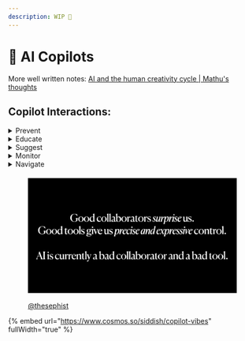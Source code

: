 ```yaml
---
description: WIP 🚧
---
```


# 🌱 AI Copilots

More well written notes: [AI and the human creativity cycle | Mathu's thoughts](https://www.mathurah.com/thoughts/ai-creativity-cycle)

## **Copilot Interactions:**

<details>

<summary>Prevent</summary>

Mistakes from happening, by keeping 1000+ best practices always in mind

![](<../.gitbook/assets/image (3).png>)

"Good Design is unobtrusive.   Products fulfilling a purpose are like tools. They are neither decorative objects nor works of art. Their design should therefore be both neutral and restrained in order to leave room for the user’s self expression."

But we have to violate this rule if an beginner user is trying to do something stupid.



Example for Experiment Designers: These two variants have more than 3 differences, which will make it hard to attribute \[impact], shall I split into 6 variants?

</details>

<details>

<summary>Educate</summary>

Tacit knowledge thats hard to document or even record

<img src="../.gitbook/assets/image (5).png" alt="" data-size="original">

</details>

<details>

<summary>Suggest</summary>

Unobtrusive corrective actions from evidence based insights

_“Don't try to create and analyze at the same time. **They're different processes**.”_

Example for designers: "Here are some example templates you can start with"

![](<../.gitbook/assets/image (6).png>)

</details>

<details>

<summary>Monitor</summary>

So we can sleep while AI is always keeping an eye out and alert

![](<../.gitbook/assets/image (7).png>)

Ex: Sir, a missile is on its way to us, in 20 seconds

</details>

<details>

<summary>Navigate</summary>

Advanced interfaces and complicated UXes

Example: Chat and edit images, even when you dont know or have vocabulary of editing tools.

![](<../.gitbook/assets/image (8).png>)

</details>

####

<figure><img src="../.gitbook/assets/image (1).png" alt=""><figcaption><p><a href="https://twitter.com/thesephist">@thesephist</a></p></figcaption></figure>



{% embed url="https://www.cosmos.so/siddish/copilot-vibes" fullWidth="true" %}
